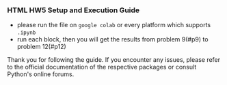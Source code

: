 
### HTML HW5 Setup and Execution Guide

- please run the file on `google colab` or every platform which supports `.ipynb`
- run each block, then you will get the results from problem 9(#p9) to problem 12(#p12)

Thank you for following the guide. If you encounter any issues, please refer to the official documentation of the respective packages or consult Python's online forums.



